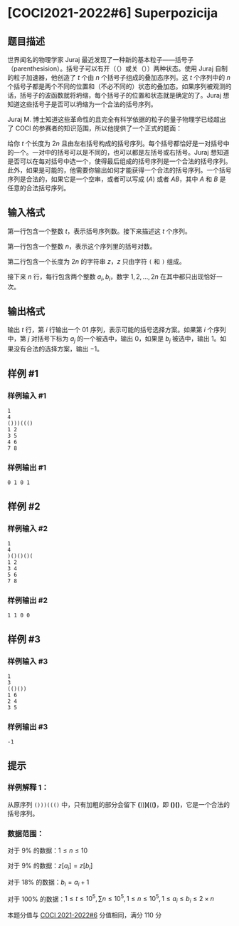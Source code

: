 # [COCI2021-2022#6]  Superpozicija

## 题目描述

世界闻名的物理学家 Juraj 最近发现了一种新的基本粒子——括号子（parenthesision）。括号子可以有开（（）或关（））两种状态。使用 Juraj 自制的粒子加速器，他创造了 $t$ 个由 $n$ 个括号子组成的叠加态序列。这 $t$ 个序列中的 $n$ 个括号子都是两个不同的位置和（不必不同的）状态的叠加态。如果序列被观测的话，括号子的波函数就将坍缩，每个括号子的位置和状态就是确定的了。Juraj 想知道这些括号子是否可以坍缩为一个合法的括号序列。

Juraj M. 博士知道这些革命性的且完全有科学依据的粒子的量子物理学已经超出了 COCI 的参赛者的知识范围，所以他提供了一个正式的题面：

给你 $t$ 个长度为 $2n$ 且由左右括号构成的括号序列。每个括号都恰好是一对括号中的一个。一对中的括号可以是不同的，也可以都是左括号或右括号。Juraj 想知道是否可以在每对括号中选一个，使得最后组成的括号序列是一个合法的括号序列。此外，如果是可能的，他需要你输出如何才能获得一个合法的括号序列。一个括号序列是合法的，如果它是一个空串，或者可以写成 $(A)$ 或者 $AB$，其中 $A$ 和 $B$ 是任意的合法括号序列。

## 输入格式

第一行包含一个整数 $t$，表示括号序列数。接下来描述这 $t$ 个序列。

第一行包含一个整数 $n$，表示这个序列里的括号对数。

第二行包含一个长度为 $2n$ 的字符串 $z$，$z$ 只由字符 `(` 和 `)` 组成。

接下来 $n$ 行，每行包含两个整数 $a_i,b_i$，数字 $1,2,\dots,2n$ 在其中都只出现恰好一次。

## 输出格式

输出 $t$ 行，第 $i$ 行输出一个 $01$ 序列，表示可能的括号选择方案。如果第 $i$ 个序列中，第 $j$ 对括号下标为 $a_j$ 的一个被选中，输出 $0$，如果是 $b_j$ 被选中，输出 $1$。如果没有合法的选择方案，输出 $-1$。

## 样例 #1

### 样例输入 #1
```
1
4
()))((()
1 2
3 5
4 6
7 8
```

### 样例输出 #1

```
0 1 0 1
```

## 样例 #2

### 样例输入 #2
```
1
4
)()()()(
1 2
3 4
5 6
7 8
```

### 样例输出 #2

```
1 1 0 0
```

## 样例 #3

### 样例输入 #3
```
1
3
(()())
1 6
2 4
3 5
```

### 样例输出 #3

```
-1
```

## 提示

### 样例解释 1：

从原序列 `()))((()` 中，只有加粗的部分会留下 **(**))**)(**((**)**，即 **()()**，它是一个合法的括号序列。

### 数据范围：

对于 $9\%$ 的数据：$1\le n \le 10$

对于 $9\%$ 的数据：$z[a_i]=z[b_i]$

对于 $18\%$ 的数据：$b_i=a_i+1$

对于 $100\%$ 的数据：$1\le t \le 10^5,\sum n\le10^5,1\le n \le 10^5 ,1\le a_i \le b_i \le 2× n$

本题分值与 [COCI 2021-2022#6](https://hsin.hr/coci/contest6_tasks.pdf) 分值相同，满分 $110$ 分

